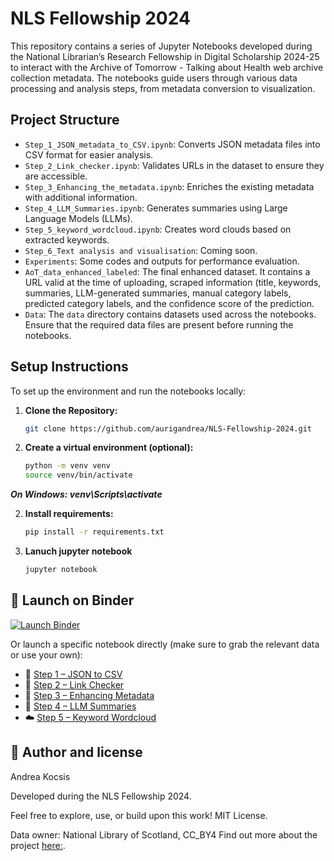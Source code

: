 # NLS Fellowship 2024
 
This repository contains a series of Jupyter Notebooks developed during the National Librarian’s Research Fellowship in Digital Scholarship 2024-25  to interact with the Archive of Tomorrow - Talking about Health web archive collection metadata. The notebooks guide users through various data processing and analysis steps, from metadata conversion to visualization.

## Project Structure

- `Step_1_JSON_metadata_to_CSV.ipynb`: Converts JSON metadata files into CSV format for easier analysis.
- `Step_2_Link_checker.ipynb`: Validates URLs in the dataset to ensure they are accessible.
- `Step_3_Enhancing_the_metadata.ipynb`: Enriches the existing metadata with additional information.
- `Step_4_LLM_Summaries.ipynb`: Generates summaries using Large Language Models (LLMs).
- `Step_5_keyword_wordcloud.ipynb`: Creates word clouds based on extracted keywords.
- `Step_6_Text analysis and visualisation`: Coming soon.
- `Experiments`: Some codes and outputs for performance evaluation.
- `AoT_data_enhanced_labeled`: The final enhanced dataset. It contains a URL valid at the time of uploading, scraped information (title, keywords, summaries, LLM-generated summaries, manual category labels, predicted category labels, and the confidence score of the prediction.
- `Data`: The `data` directory contains datasets used across the notebooks. Ensure that the required data files are present before running the notebooks.

## Setup Instructions

To set up the environment and run the notebooks locally:

1. **Clone the Repository:**

   ```bash
   git clone https://github.com/aurigandrea/NLS-Fellowship-2024.git

2. **Create a virtual environment (optional):**

   ```bash
   python -m venv venv
   source venv/bin/activate
  ***On Windows: venv\Scripts\activate***

2. **Install requirements:**
     ```bash
   pip install -r requirements.txt

4. **Lanuch jupyter notebook**
     ```bash
     jupyter notebook

## 🔗 Launch on Binder

[![Launch Binder](https://mybinder.org/badge_logo.svg)](https://mybinder.org/v2/gh/aurigandrea/NLS-Fellowship-2024/HEAD)

Or launch a specific notebook directly (make sure to grab the relevant data or use your own):

- 📄 [Step 1 – JSON to CSV](https://mybinder.org/v2/gh/aurigandrea/NLS-Fellowship-2024/HEAD?filepath=Step_1_JSON_metadata_to_CSV.ipynb)
- 🔗 [Step 2 – Link Checker](https://mybinder.org/v2/gh/aurigandrea/NLS-Fellowship-2024/HEAD?filepath=Step_2_Link_checker.ipynb)
- 🧠 [Step 3 – Enhancing Metadata](https://mybinder.org/v2/gh/aurigandrea/NLS-Fellowship-2024/HEAD?filepath=Step_3_Enhancing_the_metadata.ipynb)
- 🤖 [Step 4 – LLM Summaries](https://mybinder.org/v2/gh/aurigandrea/NLS-Fellowship-2024/HEAD?filepath=Step_4_LLM_Summaries.ipynb)
- ☁️ [Step 5 – Keyword Wordcloud](https://mybinder.org/v2/gh/aurigandrea/NLS-Fellowship-2024/HEAD?filepath=Step_5_keyword_wordcloud.ipynb)


## 👤 Author and license
Andrea Kocsis

Developed during the NLS Fellowship 2024.

Feel free to explore, use, or build upon this work! MIT License. 

Data owner: National Library of Scotland, CC_BY4
Find out more about the project [here:](https://aotfornls.netlify.app/).

